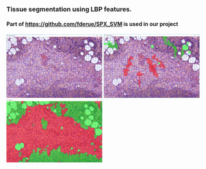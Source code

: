 ### Tissue segmentation using LBP features.
#### Part of https://github.com/fderue/SPX_SVM is used in our project
<p float="left">
  <img src=https://github.com/FaribaDkh/TS/blob/master/SLICImage.PNG width="250" />
  <img src=https://github.com/FaribaDkh/TS/blob/master/sampling.PNG width="250" /> 
  <img src=https://github.com/FaribaDkh/TS/blob/master/SVMClassification.PNG width="250" />
</p>


